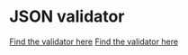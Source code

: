 JSON validator
==============

[Find the validator here](https://json-schema-validator.herokuapp.com/)
<a href="https://json-schema-validator.herokuapp.com/" target="_self">Find the validator here</a>